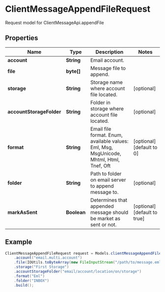 # ClientMessageAppendFileRequest

Request model for ClientMessageApi.appendFile

## Properties

Name | Type | Description | Notes
---- | ---- | ----------- | -----
**account** | **String**| Email account. |
**file** | **byte[]**| Message file to append. |
**storage** | **String**| Storage name where account file located. | [optional]
**accountStorageFolder** | **String**| Folder in storage where account file located. | [optional]
**format** | **String**| Email file format. Enum, available values: Eml, Msg, MsgUnicode, Mhtml, Html, Tnef, Oft | [optional] [default to 0]
**folder** | **String**| Path to folder on email server to append message to. | [optional]
**markAsSent** | **Boolean**| Determines that appended message should be market as sent or not. | [optional] [default to true]

## Example
```java
ClientMessageAppendFileRequest request = Models.clientMessageAppendFileRequest()
    .account("email.multi.account")
    .file(IOUtils.toByteArray(new FileInputStream("/path/to/message.eml")))
    .storage("First Storage")
    .accountStorageFolder("email/account/location/on/storage")
    .format("Eml")
    .folder("INBOX")
    .build();
```

